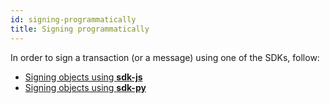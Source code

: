 ```yaml
---
id: signing-programmatically
title: Signing programmatically
---
```


In order to sign a transaction (or a message) using one of the SDKs, follow:

- [Signing objects using **sdk-js**](/sdk-and-tools/sdk-js/sdk-js-cookbook#signing-objects)
- [Signing objects using **sdk-py**](/sdk-and-tools/sdk-py/sdk-py-cookbook#signing-objects)
